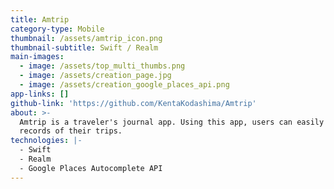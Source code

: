 ```yaml
---
title: Amtrip
category-type: Mobile
thumbnail: /assets/amtrip_icon.png
thumbnail-subtitle: Swift / Realm
main-images:
  - image: /assets/top_multi_thumbs.png
  - image: /assets/creation_page.jpg
  - image: /assets/creation_google_places_api.png
app-links: []
github-link: 'https://github.com/KentaKodashima/Amtrip'
about: >-
  Amtrip is a traveler's journal app. Using this app, users can easily make
  records of their trips.
technologies: |-
  - Swift
  - Realm
  - Google Places Autocomplete API
---
```


